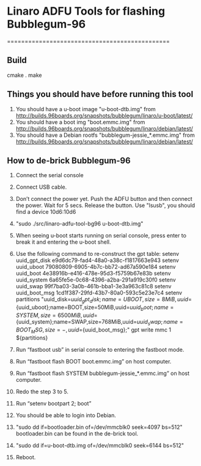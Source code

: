 # Linaro ADFU Tools for flashing Bubblegum-96
==============================================

## Build

cmake .
make

## Things you should have before running this tool
 1. You should have a u-boot image "u-boot-dtb.img" from
    http://builds.96boards.org/snapshots/bubblegum/linaro/u-boot/latest/
 2. You should have a boot img "boot.emmc.img" from
    http://builds.96boards.org/snapshots/bubblegum/linaro/debian/latest/
 3. You should have a Debian rootfs "bubblegum-jessie_*.emmc.img" from
    http://builds.96boards.org/snapshots/bubblegum/linaro/debian/latest/

## How to de-brick Bubblegum-96

 1. Connect the serial console

 2. Connect USB cable.

 3. Don’t connect the power yet.
    Push the ADFU button and then connect the power.
    Wait for 5 secs.
    Release the button.
    Use "lsusb", you should find a device 10d6:10d6

 4. "sudo ./src/linaro-adfu-tool-bg96 u-boot-dtb.img"

 5. When seeing u-boot starts running on serial console, press enter to
    break it and entering the u-boot shell.

 6. Use the following command to re-construct the gpt table:
    setenv uuid_gpt_disk e9d6dc79-fad4-48a0-a38c-f1817663e943
    setenv uuid_uboot 79080809-6905-4b7c-bb72-ad67a590e184
    setenv uuid_boot 4e38916b-e416-478e-95d3-f5759b67e83b
    setenv uuid_system 6a65fe5e-0c68-4396-a2ba-291a919c30f0
    setenv uuid_swap 99f7ba03-3a0b-461b-bba1-3e3a963c81c8
    setenv uuid_boot_msg 1cd1f387-29fd-43b7-80a0-593c5e23e7c4
    setenv partitions "uuid_disk=${uuid_gpt_disk};name=UBOOT,size=8MiB,uuid=${uuid_uboot};name=BOOT,size=50MiB,uuid=${uuid_boot};name=SYSTEM,size=6500MiB,uuid=${uuid_system};name=SWAP,size=768MiB,uuid=${uuid_swap};name=BOOT_MSG,size=-,uuid=${uuid_boot_msg};"
    gpt write mmc 1 ${partitions}
 
 7. Run “fastboot usb” in serial console to entering the fastboot mode.

 8. Run “fastboot flash BOOT boot.emmc.img” on host computer.

 9. Run “fastboot flash SYSTEM bubblegum-jessie_*.emmc.img” on host computer.

 10. Redo the step 3 to 5.

 11. Run “setenv bootpart 2; boot”

 12. You should be able to login into Debian.

 13. "sudo dd if=bootloader.bin of=/dev/mmcblk0 seek=4097 bs=512"
     bootloader.bin can be found in the de-brick tool.

 14. "sudo dd if=u-boot-dtb.img of=/dev/mmcblk0 seek=6144 bs=512"

 15. Reboot.
